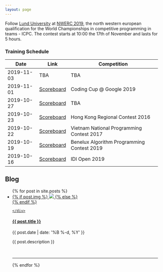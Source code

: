 ```yaml
---
layout: page
---
```


Follow [Lund University](https://www.lu.se/) at [NWERC 2019](https://nwerc.eu/), the north western european qualification for the World Championships in competitive programming in teams - ICPC. The contest starts at 10:00 the 17th of November and lasts for 5 hours. 

### Training Schedule

| Date      | Link        | Competition |
|-----------|-------------|-------------|
|2019-11-03 |TBA | TBA |
|2019-11-01 |[Scoreboard](https://google19.kattis.com/) | Coding Cup @ Google 2019 |
|2019-10-27 |[Scoreboard](https://open.kattis.com/contests/imed8b) | TBA |
|2019-10-23 |[Scoreboard](https://open.kattis.com/contests/xtfb8h) | Hong Kong Regional Contest 2016 |
|2019-10-22 |[Scoreboard](https://open.kattis.com/contests/p3n9ss) | Vietnam National Programming Contest 2017 |
|2019-10-19 |[Scoreboard](https://2019.bapc.eu/results.html#bapc-semi-live-contest-results) | Benelux Algorithm Programming Contest 2019 |
|2019-10-16 |[Scoreboard](https://open.kattis.com/contests/wybxdy) | IDI Open 2019 |

## Blog

<ul class="post-list">
{% for post in site.posts %}
 <li>
  <div id="flex-container">
   <a class="post-title" href="{{ post.url | prepend: site.baseurl }}">
    <div id="thumbnail-img">
     {% if post.img %}
     <img src="{{post.img}}"
     {% if post.portrait %} class="portrait" {% endif %}
     />
     {% else %}
     <div class="thumbnail blankbox"></div>
     {% endif %}
    
    </div>
   </a>
   <div  style="display:block;text-align:left">
    <a class="post-title" href="{{ post.url | prepend: site.baseurl }}">
     <h4>{{ post.title }}</h4>
   </a>
     <p class="post-meta">{{ post.date | date: '%B %-d, %Y' }}</p>
     <p>{{ post.description }}</p>
    </div>
  </div>
  <br/>
  <hr/>
 </li>
    
{% endfor %}
</ul>
